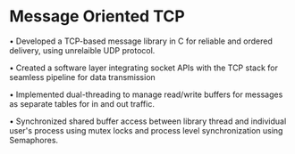 # Message Oriented TCP 

•  Developed a TCP-based message library in C for reliable and ordered delivery, using unrelaible UDP protocol.

•  Created a software layer integrating socket APIs with the TCP stack for seamless pipeline for data transmission

•  Implemented dual-threading to manage read/write buffers for messages as separate tables for in and out traffic.

•  Synchronized shared buffer access between library thread and individual user's process using mutex locks and process level synchronization using Semaphores.
